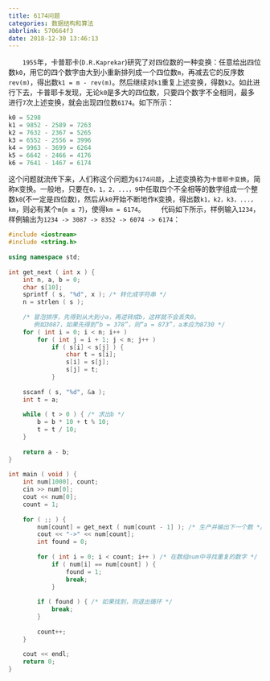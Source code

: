```yaml
---
title: 6174问题
categories: 数据结构和算法
abbrlink: 570664f3
date: 2018-12-30 13:46:13
---
```

&emsp;&emsp;`1955`年，卡普耶卡(`D.R.Kaprekar`)研究了对四位数的一种变换：任意给出四位数`k0`，用它的四个数字由大到小重新排列成一个四位数`m`，再减去它的反序数`rev(m)`，得出数`k1 = m - rev(m)`。然后继续对`k1`重复上述变换，得数`k2`。如此进行下去，卡普耶卡发现，无论`k0`是多大的四位数，只要四个数字不全相同，最多进行`7`次上述变换，就会出现四位数`6174`。如下所示：

``` c
k0 = 5298
k1 = 9852 - 2589 = 7263
k2 = 7632 - 2367 = 5265
k3 = 6552 - 2556 = 3996
k4 = 9963 - 3699 = 6264
k5 = 6642 - 2466 = 4176
k6 = 7641 - 1467 = 6174
```

这个问题就流传下来，人们称这个问题为`6174问题`，上述变换称为`卡普耶卡变换`，简称`K`变换。一般地，只要在`0，1，2，...，9`中任取四个不全相等的数字组成一个整数`k0`(不一定是四位数)，然后从`k0`开始不断地作`K`变换，得出数`k1，k2，k3，...，km`，则必有某个`m`(`m ≤ 7`)，使得`km = 6174`。
&emsp;&emsp;代码如下所示，样例输入`1234`，样例输出为`1234 -> 3087 -> 8352 -> 6074 -> 6174`：

``` cpp
#include <iostream>
#include <string.h>
​
using namespace std;
​
int get_next ( int x ) {
    int n, a, b = 0;
    char s[10];
    sprintf ( s, "%d", x ); /* 转化成字符串 */
    n = strlen ( s );
​
    /* 冒泡排序，先得到从大到小a，再逆转成b，这样就不会丢失0。
       例如3087，如果先得到“b = 378”，则“a = 873”，a本应为8730 */
    for ( int i = 0; i < n; i++ )
        for ( int j = i + 1; j < n; j++ )
            if ( s[i] < s[j] ) {
                char t = s[i];
                s[i] = s[j];
                s[j] = t;
            }
​
    sscanf ( s, "%d", &a );
    int t = a;
​
    while ( t > 0 ) { /* 求出b */
        b = b * 10 + t % 10;
        t = t / 10;
    }
​
    return a - b;
}
​
int main ( void ) {
    int num[1000], count;
    cin >> num[0];
    cout << num[0];
    count = 1;
​
    for ( ;; ) {
        num[count] = get_next ( num[count - 1] ); /* 生产并输出下一个数 */
        cout << "->" << num[count];
        int found = 0;
​
        for ( int i = 0; i < count; i++ ) /* 在数组num中寻找重复的数字 */
            if ( num[i] == num[count] ) {
                found = 1;
                break;
            }
​
        if ( found ) { /* 如果找到，则退出循环 */
            break;
        }
​
        count++;
    }
​
    cout << endl;
    return 0;
}
```